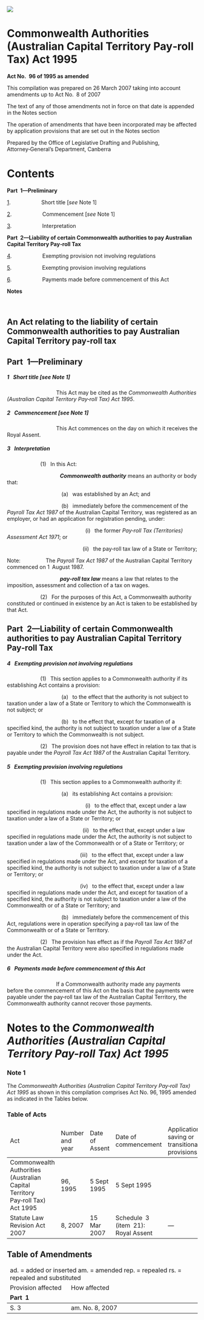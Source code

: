 ![](http://www.comlaw.gov.au/Details/C2007C00137/Html/4bac5af8-fb15-4dd0-a67d-c86c192dd854_files/image001.gif)

# Commonwealth Authorities (Australian Capital Territory Pay‑roll Tax) Act 1995

**Act No. 96 of 1995 as amended**

This compilation was prepared on 26 March 2007
 taking into account amendments up to Act No. 8 of 2007

The text of any of those amendments not in force
 on that date is appended in the Notes section

The operation of amendments that have been incorporated may be 
 affected by application provisions that are set out in the Notes section

Prepared by the Office of Legislative Drafting and Publishing,
 Attorney‑General’s Department, Canberra

# Contents

**Part 1—Preliminary**

[1](#1).            Short title [_see_ Note 1]

[2](#2).            Commencement [_see_ Note 1]

[3](#3).            Interpretation

**Part 2—Liability of certain Commonwealth authorities to pay Australian Capital Territory Pay‑roll Tax**

[4](#4).            Exempting provision not involving regulations

[5](#5).            Exempting provision involving regulations

[6](#6).            Payments made before commencement of this Act

**Notes** 

 

## An Act relating to the liability of certain Commonwealth authorities to pay Australian Capital Territory pay‑roll tax

## Part 1—Preliminary

##### <a id="1"></a>1  Short title [_see_ Note 1]

                   This Act may be cited as the _Commonwealth Authorities (Australian Capital Territory Pay‑roll Tax) Act 1995_.

##### <a id="2"></a>2  Commencement [_see_ Note 1]

                   This Act commences on the day on which it receives the Royal Assent.

##### <a id="3"></a>3  Interpretation

             (1)  In this Act:

                    <a name="commonwealth-author"></a>**_Commonwealth authority_** means an authority or body that:

                     (a)  was established by an Act; and

                     (b)  immediately before the commencement of the _Payroll Tax Act 1987_ of the Australian Capital   Territory, was registered as an employer, or had an application for registration pending, under:

                              (i)  the former _Pay‑roll Tax (Territories) Assessment Act 1971_; or

                             (ii)  the pay‑roll tax law of a State or Territory;

Note:          The _Payroll Tax Act 1987_ of the Australian Capital Territory commenced on 1 August 1987.

                    <a name="pai-roll-tax-law"></a>**_pay‑roll tax law_** means a law that relates to the imposition, assessment and collection of a tax on wages.

             (2)  For the purposes of this Act, a Commonwealth authority constituted or continued in existence by an Act is taken to be established by that Act.

## Part 2—Liability of certain Commonwealth authorities to pay Australian Capital Territory Pay‑roll Tax

##### <a id="4"></a>4  Exempting provision not involving regulations

             (1)  This section applies to a Commonwealth authority if its establishing Act contains a provision:

                     (a)  to the effect that the authority is not subject to taxation under a law of a State or Territory to which the Commonwealth is not subject; or

                     (b)  to the effect that, except for taxation of a specified kind, the authority is not subject to taxation under a law of a State or Territory to which the Commonwealth is not subject.

             (2)  The provision does not have effect in relation to tax that is payable under the _Payroll Tax Act 1987_ of the Australian Capital Territory.

##### <a id="5"></a>5  Exempting provision involving regulations

             (1)  This section applies to a Commonwealth authority if:

                     (a)  its establishing Act contains a provision:

                              (i)  to the effect that, except under a law specified in regulations made under the Act, the authority is not subject to taxation under a law of a State or Territory; or

                             (ii)  to the effect that, except under a law specified in regulations made under the Act, the authority is not subject to taxation under a law of the Commonwealth or of a State or Territory; or

                            (iii)  to the effect that, except under a law specified in regulations made under the Act, and except for taxation of a specified kind, the authority is not subject to taxation under a law of a State or Territory; or

                            (iv)  to the effect that, except under a law specified in regulations made under the Act, and except for taxation of a specified kind, the authority is not subject to taxation under a law of the Commonwealth or of a State or Territory; and

                     (b)  immediately before the commencement of this Act, regulations were in operation specifying a pay‑roll tax law of the Commonwealth or of a State or Territory.

             (2)  The provision has effect as if the _Payroll Tax Act 1987_ of the Australian Capital Territory were also specified in regulations made under the Act.

##### <a id="6"></a>6  Payments made before commencement of this Act

                   If a Commonwealth authority made any payments before the commencement of this Act on the basis that the payments were payable under the pay‑roll tax law of the Australian Capital Territory, the Commonwealth authority cannot recover those payments.

# Notes to the _Commonwealth Authorities (Australian Capital Territory Pay-roll Tax) Act 1995_

### Note 1

The _Commonwealth Authorities (Australian Capital Territory Pay‑roll Tax) Act 1995_ as shown in this compilation comprises Act No. 96, 1995 amended as indicated in the Tables below.

### Table of Acts

<table>
<colgroup>
  <col width="31%">
  <col width="16%">
  <col width="18%">
  <col width="22%">
  <col width="14%">
</colgroup>

<thead>
  <tr>
    <td>
      <div>Act</div>
    </td>
    <td>
      <div>Number 
and year</div>
    </td>
    <td>
      <div>Date 
of Assent</div>
    </td>
    <td>
      <div>Date of commencement</div>
    </td>
    <td>
      <div>Application, saving or transitional provisions</div>
    </td>
  </tr>
</thead>
<tr>
  <td>
    <div>Commonwealth Authorities (Australian Capital Territory Pay‑roll Tax) Act 1995</div>
  </td>
  <td>
    <div>96, 1995</div>
  </td>
  <td>
    <div>5 Sept 1995</div>
  </td>
  <td>
    <div>5 Sept 1995</div>
  </td>
  <td>
    <div></div>
  </td>
</tr>
<tr>
  <td>
    <div>Statute Law Revision Act 2007</div>
  </td>
  <td>
    <div>8, 2007</div>
  </td>
  <td>
    <div>15 Mar 2007</div>
  </td>
  <td>
    <div>Schedule 3 (item 21): Royal Assent</div>
  </td>
  <td>
    <div><i>—</i></div>
  </td>
</tr></table>

## Table of Amendments

<table>
<colgroup>
  <col width="32%">
  <col width="68%">
</colgroup>

<thead>
  <tr>
    <td colspan="2">
      <div>ad. = added or inserted am. = amended rep. = repealed rs. = repealed and substituted</div>
    </td>
  </tr>
  <tr>
    <td>
      <div>Provision affected</div>
    </td>
    <td>
      <div>How affected</div>
    </td>
  </tr>
  <tr>
    <td>
      <div><b>Part 1</b></div>
    </td>
    <td>
      <div></div>
    </td>
  </tr>
</thead>
<tr>
  <td>
    <div>S. 3</div>
  </td>
  <td>
    <div>am. No. 8, 2007</div>
  </td>
</tr></table>

 
